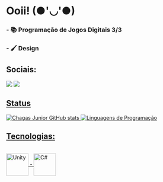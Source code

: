 # Ooii!  (●'◡'●)

###   - 📚 Programação de Jogos Digitais 3/3 
###   - 🖌 Design


## Sociais: 
<div> 
  <a href="https://www.instagram.com/limaisa969/" target="_blank"><img src="https://img.shields.io/badge/-Instagram-%23E4405F?style=for-the-badge&logo=instagram&logoColor=white" target="_blank"></a>
 <a href= "https://open.spotify.com/user/7gjyrows1v240ppjlpj1k49cp?si=5ece34b7449b4ed0"><img src="https://img.shields.io/badge/Spotify-1ED760?style=for-the-badge&logo=spotify&logoColor=white"


<div>

## Status
![Chagas Junior GitHub stats](https://github-readme-stats.vercel.app/api?username=limaisa96&show_icons=true&theme=Gradient)
![Linguagens de Programação](https://github-readme-stats.vercel.app/api/top-langs/?username=limaisa96&layout=compact&hide_title=true&theme=radical)

## Tecnologias:
<div style="display: inline_block"><br/>
   <img align="center" alt="Unity" heigth = 60 width = 60 src=  "https://cdn.jsdelivr.net/gh/devicons/devicon/icons/unity/unity-original.svg" />
-
  <img align="center" alt="C#" heigth = 60 width = 60 src= "https://cdn.jsdelivr.net/gh/devicons/devicon/icons/csharp/csharp-original.svg" />
 
             
</div>


  




                                     
                                                                                                                                                             
